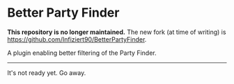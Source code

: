 ﻿# Better Party Finder

**This repository is no longer maintained.** The new fork (at time of writing) is <https://github.com/Infiziert90/BetterPartyFinder>.

A plugin enabling better filtering of the Party Finder.

---

It's not ready yet. Go away.

